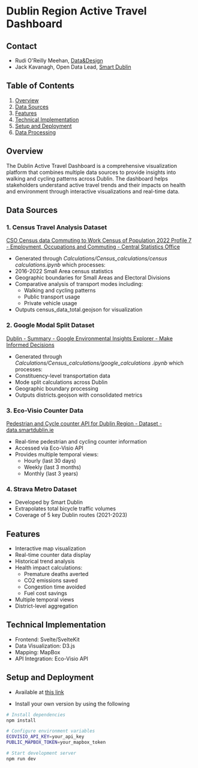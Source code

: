 # Dublin Region Active Travel Dashboard 

## Contact
* Rudi O'Reilly Meehan, [Data&Design](https://www.dataanddesign.ie/)
* Jack Kavanagh, Open Data Lead, [Smart Dublin](jack.kavanagh@dublincity.ie)

## Table of Contents
1. [Overview](#overview)
2. [Data Sources](#data-sources)
3. [Features](#features)
4. [Technical Implementation](#technical-implementation)
5. [Setup and Deployment](#setup)
6. [Data Processing](#data-processing)

## Overview <a name="overview"></a>
The Dublin Active Travel Dashboard is a comprehensive visualization platform that combines multiple data sources to provide insights into walking and cycling patterns across Dublin. The dashboard helps stakeholders understand active travel trends and their impacts on health and environment through interactive visualizations and real-time data.

## Data Sources <a name="data-sources"></a>

### 1. Census Travel Analysis Dataset
[CSO Census data Commuting to Work Census of Population 2022 Profile 7 - Employment, Occupations and Commuting - Central Statistics Office](https://www.cso.ie/en/releasesandpublications/ep/p-cpp7/censusofpopulation2022profile7-employmentoccupationsandcommuting/commutingtowork/#:~:text=Commuting%20Trends%20Over%20Time,%2C%20up%208%25%20since%202016)
* Generated through _Calculations/Census_calculations/census calculations.ipynb_ which processes:
* 2016-2022 Small Area census statistics 
* Geographic boundaries for Small Areas and Electoral Divisions
* Comparative analysis of transport modes including:
   * Walking and cycling patterns
   * Public transport usage
   * Private vehicle usage
* Outputs census_data_total.geojson for visualization

### 2. Google Modal Split Dataset
[Dublin - Summary - Google Environmental Insights Explorer - Make Informed Decisions](https://insights.sustainability.google/places/ChIJL6wn6oAOZ0gRoHExl6nHAAo)
* Generated through _Calculations/Census_calculations/google_calculations
.ipynb_ which processes:
* Constituency-level transportation data
* Mode split calculations across Dublin
* Geographic boundary processing 
* Outputs districts.geojson with consolidated metrics

### 3. Eco-Visio Counter Data
[Pedestrian and Cycle counter API for Dublin Region - Dataset - data.smartdublin.ie](https://data.smartdublin.ie/dataset/pedestrian-and-cycle-counter-api-for-dublin-region)
* Real-time pedestrian and cycling counter information
* Accessed via Eco-Visio API
* Provides multiple temporal views:
   * Hourly (last 30 days)
   * Weekly (last 3 months)
   * Monthly (last 3 years)

### 4. Strava Metro Dataset
* Developed by Smart Dublin
* Extrapolates total bicycle traffic volumes
* Coverage of 5 key Dublin routes (2021-2023)

## Features <a name="features"></a>
* Interactive map visualization
* Real-time counter data display 
* Historical trend analysis
* Health impact calculations:
   * Premature deaths averted
   * CO2 emissions saved
   * Congestion time avoided
   * Fuel cost savings
* Multiple temporal views
* District-level aggregation

## Technical Implementation <a name="technical-implementation"></a>
* Frontend: Svelte/SvelteKit
* Data Visualization: D3.js
* Mapping: MapBox
* API Integration: Eco-Visio API

## Setup and Deployment <a name="setup"></a>

* Available at [this link](https://active-travel-dublin.vercel.app/)

* Install your own version by using the following
```bash
# Install dependencies
npm install

# Configure environment variables
ECOVISIO_API_KEY=your_api_key
PUBLIC_MAPBOX_TOKEN=your_mapbox_token

# Start development server
npm run dev
